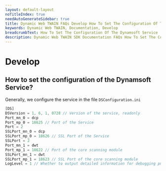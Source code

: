 ```yaml
---
layout: default-layout
noTitleIndex: true
needAutoGenerateSidebar: true
title: Dynamic Web TWAIN FAQs Develop How To Set The Configuration Of The Dynamsoft Service
keywords: Dynamic Web TWAIN, Documentation, Develop
breadcrumbText: How To Set The Configuration Of The Dynamsoft Service
description: Dynamic Web TWAIN SDK Documentation FAQs How To Set The Configuration Of The Dynamsoft Service
---
```


# Develop

## How to set the configuration of the Dynamsoft Service? 

Generally, we configure the service in the file `DSConfiguration.ini`

``` javaScript
[DS]
DSVersion = 1, 6, 1, 0728 // Version of the service, readonly
Port_mn_0 = dcp
Port_mp_0 = 18625 // Port of the Service
Port = 2
SSLPort_mn_0 = dcp
SSLPort_mp_0 = 18626 // SSL Port of the Service
SSLPort = 2
Port_mn_1 = dwt
Port_mp_1 = 18622 // Port of the core scanning module
SSLPort_mn_1 = dwt
SSLPort_mp_1 = 18623 // SSL Port of the core scanning module
LogLevel = 1 // Whether to output detailed information for debugging purposes
```